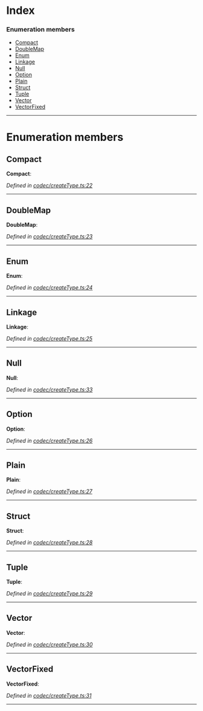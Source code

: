 

# Index

### Enumeration members

* [Compact](_codec_createtype_.typedefinfo.md#compact)
* [DoubleMap](_codec_createtype_.typedefinfo.md#doublemap)
* [Enum](_codec_createtype_.typedefinfo.md#enum)
* [Linkage](_codec_createtype_.typedefinfo.md#linkage)
* [Null](_codec_createtype_.typedefinfo.md#null)
* [Option](_codec_createtype_.typedefinfo.md#option)
* [Plain](_codec_createtype_.typedefinfo.md#plain)
* [Struct](_codec_createtype_.typedefinfo.md#struct)
* [Tuple](_codec_createtype_.typedefinfo.md#tuple)
* [Vector](_codec_createtype_.typedefinfo.md#vector)
* [VectorFixed](_codec_createtype_.typedefinfo.md#vectorfixed)

---

# Enumeration members

<a id="compact"></a>

##  Compact

**Compact**: 

*Defined in [codec/createType.ts:22](https://github.com/polkadot-js/api/blob/ea6ce4e/packages/types/src/codec/createType.ts#L22)*

___
<a id="doublemap"></a>

##  DoubleMap

**DoubleMap**: 

*Defined in [codec/createType.ts:23](https://github.com/polkadot-js/api/blob/ea6ce4e/packages/types/src/codec/createType.ts#L23)*

___
<a id="enum"></a>

##  Enum

**Enum**: 

*Defined in [codec/createType.ts:24](https://github.com/polkadot-js/api/blob/ea6ce4e/packages/types/src/codec/createType.ts#L24)*

___
<a id="linkage"></a>

##  Linkage

**Linkage**: 

*Defined in [codec/createType.ts:25](https://github.com/polkadot-js/api/blob/ea6ce4e/packages/types/src/codec/createType.ts#L25)*

___
<a id="null"></a>

##  Null

**Null**: 

*Defined in [codec/createType.ts:33](https://github.com/polkadot-js/api/blob/ea6ce4e/packages/types/src/codec/createType.ts#L33)*

___
<a id="option"></a>

##  Option

**Option**: 

*Defined in [codec/createType.ts:26](https://github.com/polkadot-js/api/blob/ea6ce4e/packages/types/src/codec/createType.ts#L26)*

___
<a id="plain"></a>

##  Plain

**Plain**: 

*Defined in [codec/createType.ts:27](https://github.com/polkadot-js/api/blob/ea6ce4e/packages/types/src/codec/createType.ts#L27)*

___
<a id="struct"></a>

##  Struct

**Struct**: 

*Defined in [codec/createType.ts:28](https://github.com/polkadot-js/api/blob/ea6ce4e/packages/types/src/codec/createType.ts#L28)*

___
<a id="tuple"></a>

##  Tuple

**Tuple**: 

*Defined in [codec/createType.ts:29](https://github.com/polkadot-js/api/blob/ea6ce4e/packages/types/src/codec/createType.ts#L29)*

___
<a id="vector"></a>

##  Vector

**Vector**: 

*Defined in [codec/createType.ts:30](https://github.com/polkadot-js/api/blob/ea6ce4e/packages/types/src/codec/createType.ts#L30)*

___
<a id="vectorfixed"></a>

##  VectorFixed

**VectorFixed**: 

*Defined in [codec/createType.ts:31](https://github.com/polkadot-js/api/blob/ea6ce4e/packages/types/src/codec/createType.ts#L31)*

___

